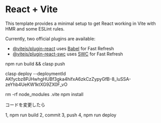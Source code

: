 # React + Vite

This template provides a minimal setup to get React working in Vite with HMR and some ESLint rules.

Currently, two official plugins are available:

- [@vitejs/plugin-react](https://github.com/vitejs/vite-plugin-react/blob/main/packages/plugin-react/README.md) uses [Babel](https://babeljs.io/) for Fast Refresh
- [@vitejs/plugin-react-swc](https://github.com/vitejs/vite-plugin-react-swc) uses [SWC](https://swc.rs/) for Fast Refresh

npm run build && clasp push

clasp deploy --deploymentId AKfycbz8PJHwhgHUBf3gka4hifxA6zkCzZypyGfB-8_luSSA-zeYhb4UeKW1ktXG9ZX0F_vO

rm -rf node_modules .vite
npm install


コードを変更したら

1, npm run build
2, commit
3, push
4, npm run deploy
